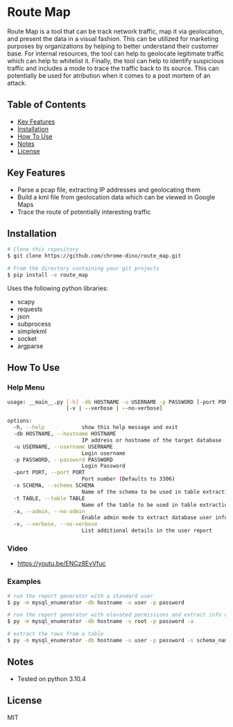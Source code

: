# Route Map 

Route Map is a tool that can be track network traffic, map it via geolocation, and present the data in a visual fashion. This can be utilized for marketing purposes by organizations by helping to better understand their customer base. For internal resources, the tool can help to geolocate legitimate traffic which can help to whitelist it. Finally, the tool can help to identify suspicious traffic and includes a mode to trace the traffic back to its source. This can potentially be used for atribution when it comes to a post mortem of an attack. 


## Table of Contents
* <a href="#key-features">Key Features</a></br>
* <a href="#installation">Installation</a></br>
* <a href="#how-to-use">How To Use</a> </br>
* <a href="#notes">Notes</a></br>
* <a href="#license">License</a>


## Key Features

* Parse a pcap file, extracting IP addresses and geolocating them
* Build a kml file from geolocation data which can be viewed in Google Maps
* Trace the route of potentially interesting traffic  


## Installation

```bash
# Clone this repository
$ git clone https://github.com/chrome-dino/route_map.git

# From the directory containing your git projects
$ pip install -e route_map
```

Uses the following python libraries:
* scapy
* requests
* json
* subprocess
* simplekml
* socket
* argparse

## How To Use

### Help Menu

```bash
usage: __main__.py [-h] -db HOSTNAME -u USERNAME -p PASSWORD [-port PORT] [-s SCHEMA] [-t TABLE] [-a | --admin | --no-admin]
                   [-v | --verbose | --no-verbose]

options:
  -h, --help            show this help message and exit
  -db HOSTNAME, --hostname HOSTNAME
                        IP address or hostname of the target database
  -u USERNAME, --username USERNAME
                        Login username
  -p PASSWORD, --password PASSWORD
                        Login Password
  -port PORT, --port PORT
                        Port number (Defaults to 3306)
  -s SCHEMA, --schema SCHEMA
                        Name of the schema to be used in table extraction mode. Requires the table option
  -t TABLE, --table TABLE
                        Name of the table to be used in table extraction mode. Requires the schema option
  -a, --admin, --no-admin
                        Enable admin mode to extract database user info. Requires admin credentials
  -v, --verbose, --no-verbose
                        List additional details in the user report
```

### Video
* https://youtu.be/ENCz8EvVfuc

### Examples

```bash
# run the report generator with a standard user
$ py -m mysql_enumerator -db hostname -u user -p password

# run the report generator with elevated permissions and extract info on database users
$ py -m mysql_enumerator -db hostname -u root -p password -a

# extract the rows from a table
$ py -m mysql_enumerator -db hostname -u user -p password -s schema_name -t table_name1,table_name2
```


## Notes

* Tested on python 3.10.4


## License

MIT
